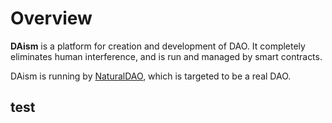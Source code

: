 # Overview

**DAism** is a platform for creation and development of DAO.  It completely eliminates human interference, and is run and managed by smart contracts. 

DAism is running by [NaturalDAO](/www.naturaldao.io), which is targeted to be a real DAO.
## test

